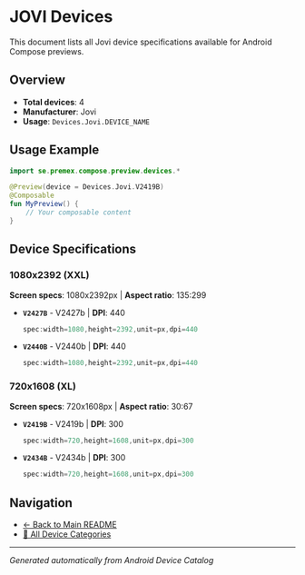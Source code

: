 # JOVI Devices

This document lists all Jovi device specifications available for Android Compose previews.

## Overview

- **Total devices**: 4
- **Manufacturer**: Jovi
- **Usage**: `Devices.Jovi.DEVICE_NAME`

## Usage Example

```kotlin
import se.premex.compose.preview.devices.*

@Preview(device = Devices.Jovi.V2419B)
@Composable
fun MyPreview() {
    // Your composable content
}
```

## Device Specifications

### 1080x2392 (XXL)

**Screen specs**: 1080x2392px | **Aspect ratio**: 135:299

- **`V2427B`** - V2427b | **DPI**: 440
  ```kotlin
  spec:width=1080,height=2392,unit=px,dpi=440
  ```

- **`V2440B`** - V2440b | **DPI**: 440
  ```kotlin
  spec:width=1080,height=2392,unit=px,dpi=440
  ```

### 720x1608 (XL)

**Screen specs**: 720x1608px | **Aspect ratio**: 30:67

- **`V2419B`** - V2419b | **DPI**: 300
  ```kotlin
  spec:width=720,height=1608,unit=px,dpi=300
  ```

- **`V2434B`** - V2434b | **DPI**: 300
  ```kotlin
  spec:width=720,height=1608,unit=px,dpi=300
  ```

## Navigation

- [← Back to Main README](../../README.md)
- [📱 All Device Categories](../README.md)

---
*Generated automatically from Android Device Catalog*

